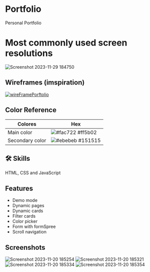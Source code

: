 
# Portfolio
Personal Portfolio

# Most commonly used screen resolutions

![Screenshot 2023-11-29 184750](https://github.com/Lautarof25/Portfolio/assets/81919816/c6d062ef-a533-4888-b7ed-2939b707d43e)


## Wireframes (imspiration)

[![wireFramePorftolio](https://github.com/Lautarof25/Portfolio/assets/81919816/00221674-6a96-471f-a869-46e0ee5b8e94)](https://i.morioh.com/2023/06/08/fcbb0deb.webp)


## Color Reference

| Colores             | Hex                                                                |
| ----------------- | ------------------------------------------------------------------ |
| Main color | ![#fac722](https://via.placeholder.com/10/ff5b02?text=+) #ff5b02 |
| Secondary color | ![#ebebeb](https://via.placeholder.com/10/151515?text=+) #151515 |

## 🛠 Skills

HTML, CSS and JavaScript
## Features

- Demo mode
- Dynamic pages
- Dynamic cards
- Filter cards
- Color picker
- Form with formSpree
- Scroll navigation

## Screenshots

![Screenshot 2023-11-20 185254](https://github.com/Lautarof25/Portfolio/assets/81919816/1c416487-794c-497b-82c9-7aa9d4067d18)
![Screenshot 2023-11-20 185321](https://github.com/Lautarof25/Portfolio/assets/81919816/1eb90fd1-ac01-4801-81b1-97949469577e)
![Screenshot 2023-11-20 185334](https://github.com/Lautarof25/Portfolio/assets/81919816/957af9ce-8d52-403c-ad1a-fa1ad8329297)
![Screenshot 2023-11-20 185354](https://github.com/Lautarof25/Portfolio/assets/81919816/0063369e-bfbb-4f92-a4af-216548b21b0b)
